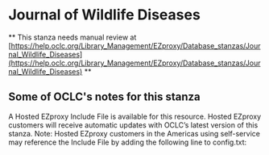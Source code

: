 # Journal of Wildlife Diseases
** This stanza needs manual review at [https://help.oclc.org/Library_Management/EZproxy/Database_stanzas/Journal_Wildlife_Diseases](https://help.oclc.org/Library_Management/EZproxy/Database_stanzas/Journal_Wildlife_Diseases) **

## Some of OCLC's notes for this stanza

A Hosted EZproxy Include File is available for this resource. Hosted EZproxy customers will receive automatic updates with OCLC&rsquo;s latest version of this stanza. Note: Hosted EZproxy customers in the Americas using self-service may reference the Include File by adding the following line to config.txt:

&nbsp;
